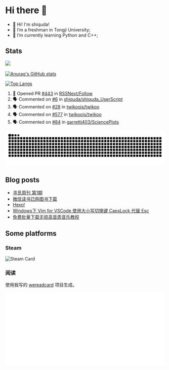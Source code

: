 # Hi there 👋

- 👋 Hi! I'm shiquda!
- 📖 I’m a freshman in Tongji University;
- 🌱 I’m currently learning Python and C++;

## Stats

![](https://komarev.com/ghpvc/?username=shiquda)

[![Anurag's GitHub stats](https://github-readme-stats.vercel.app/api?username=shiquda&theme=vue-dark&show_icons=true)](https://github.com/anuraghazra/github-readme-stats)

[![Top Langs](https://github-readme-stats.vercel.app/api/top-langs/?username=shiquda&theme=vue-dark&show_icons=true&hide=SCSS)](https://github.com/anuraghazra/github-readme-stats)

<!--START_SECTION:activity-->
1. 💪 Opened PR [#443](https://github.com/RSSNext/Follow/pull/443) in [RSSNext/Follow](https://github.com/RSSNext/Follow)
2. 🗣 Commented on [#6](https://github.com/shiquda/shiquda_UserScript/issues/6#issuecomment-2351907705) in [shiquda/shiquda_UserScript](https://github.com/shiquda/shiquda_UserScript)
3. 🗣 Commented on [#28](https://github.com/twikoojs/twikoo/issues/28#issuecomment-2342528024) in [twikoojs/twikoo](https://github.com/twikoojs/twikoo)
4. 🗣 Commented on [#577](https://github.com/twikoojs/twikoo/issues/577#issuecomment-2342524513) in [twikoojs/twikoo](https://github.com/twikoojs/twikoo)
5. 🗣 Commented on [#84](https://github.com/garrettj403/SciencePlots/issues/84#issuecomment-2323297933) in [garrettj403/SciencePlots](https://github.com/garrettj403/SciencePlots)
<!--END_SECTION:activity-->

<picture>
  <source media="(prefers-color-scheme: dark)" srcset="https://raw.githubusercontent.com/shiquda/shiquda/output/github-contribution-grid-snake-dark.svg">
  <source media="(prefers-color-scheme: light)" srcset="https://raw.githubusercontent.com/shiquda/shiquda/output/github-contribution-grid-snake.svg">
  <img alt="github contribution grid snake animation" src="https://raw.githubusercontent.com/shiquda/shiquda/output/github-contribution-grid-snake.svg">
</picture>

## Blog posts
<!-- BLOG-POST-LIST:START -->
- [寻觅周刊 第1期](https://shiquda.link/seeking-weekly-1/)
- [微信读书已购图书下载](https://shiquda.link/download-weread-books/)
- [Hexo!](https://shiquda.link/move-to-hexo/)
- [Windows下 Vim for VSCode 使用大小写切换键 CapsLock 代替 Esc](https://shiquda.link/windows-vim-for-vscode-use-capslock-instead-of-esc/)
- [免费批量下载无损高音质音乐教程](https://shiquda.link/batch-download-high-quality-music/)
<!-- BLOG-POST-LIST:END -->

## Some platforms

### Steam

![Steam Card](https://card.yuy1n.io/card/76561199045221076/tokyonight,en,bg-FF0000-0033FF,games)

### 阅读

使用我写的 [wereadcard](https://github.com/shiquda/wereadcard) 项目生成。

![Weread Card](https://github.com/shiquda/wereadcard/raw/main/output/recent_read.svg)

<!--
**shiquda/shiquda** is a ✨ _special_ ✨ repository because its `README.md` (this file) appears on your GitHub profile.

Here are some ideas to get you started:

- 🔭 I’m currently working on ...
- 🌱 I’m currently learning ...
- 👯 I’m looking to collaborate on ...
- 🤔 I’m looking for help with ...
- 💬 Ask me about ...
- 📫 How to reach me: ...
- 😄 Pronouns: ...
- ⚡ Fun fact: ...
-->
